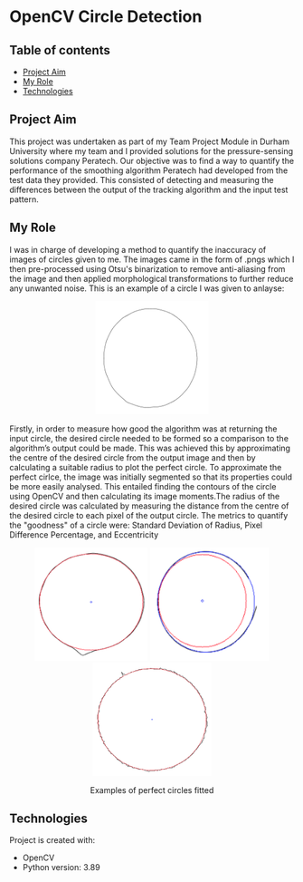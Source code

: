 # OpenCV Circle Detection

## Table of contents
* [Project Aim](#project-aim)
* [My Role](#my-role)
* [Technologies](#technologies)


## Project Aim
This project was undertaken as part of my Team Project Module in Durham University where my team and I provided solutions for the pressure-sensing solutions company 
Peratech. Our objective was to find a way to quantify the performance of the smoothing algorithm Peratech had developed from the test data they provided. 
This consisted of detecting and measuring the differences between the output of the tracking algorithm and the input test pattern.

## My Role
I was in charge of developing a method to quantify the inaccuracy of images of circles given to me. The images came in the form of .pngs which I then pre-processed using Otsu's binarization to remove anti-aliasing from the image and then applied morphological transformations to further reduce any unwanted noise.
This is an example of a circle I was given to anlayse:

<p align="center">
<img width="200" height="200" src=https://github.com/Tomythical/OpenCV-Circle-Detection/blob/main/Images/E0007-07_C2mm_AP_50g%2018%20Thresh%3D750.png>
</p>	

Firstly, in order to measure how good the algorithm was at returning the input circle, the desired circle needed to be formed so a comparison to the algorithm’s output could be made. This was achieved this by approximating the centre of the desired circle from the output image and then by calculating a suitable radius to plot the perfect circle. To approximate the perfect cirlce, the image was initially segmented so that its properties could be more easily analysed. This entailed finding the contours of the circle using OpenCV and then calculating its image moments.The radius of the desired circle was calculated by measuring the distance from the centre of the desired circle to each pixel of the output circle. The metrics to quantify the "goodness" of a circle were: Standard Deviation of Radius, Pixel Difference Percentage, and Eccentricity

<p align="center">
<img width="200" height="200" src=https://github.com/Tomythical/OpenCV-Circle-Detection/blob/main/Images/Std%2520circle.png>
<img width="210" height="200" src=https://github.com/Tomythical/OpenCV-Circle-Detection/blob/main/Images/Eccentricity%2520Circle.png>
<img width="210" height="200" src=https://github.com/Tomythical/OpenCV-Circle-Detection/blob/main/Images/Pixel%2520Difference.png>	
</p>
<p align = "center">
Examples of perfect circles fitted
</p>


## Technologies
Project is created with:
* OpenCV
* Python version: 3.89

